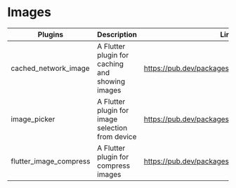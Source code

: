 # Images

| Plugins | Description | Link | Comments |
| --- | --- | --- | --- |
| cached_network_image | A Flutter plugin for caching and showing images | https://pub.dev/packages/cached_network_image |
| image_picker | A Flutter plugin for image selection from device | https://pub.dev/packages/image_picker |
| flutter_image_compress | A Flutter plugin for compress images | https://pub.dev/packages/flutter_image_compress |
